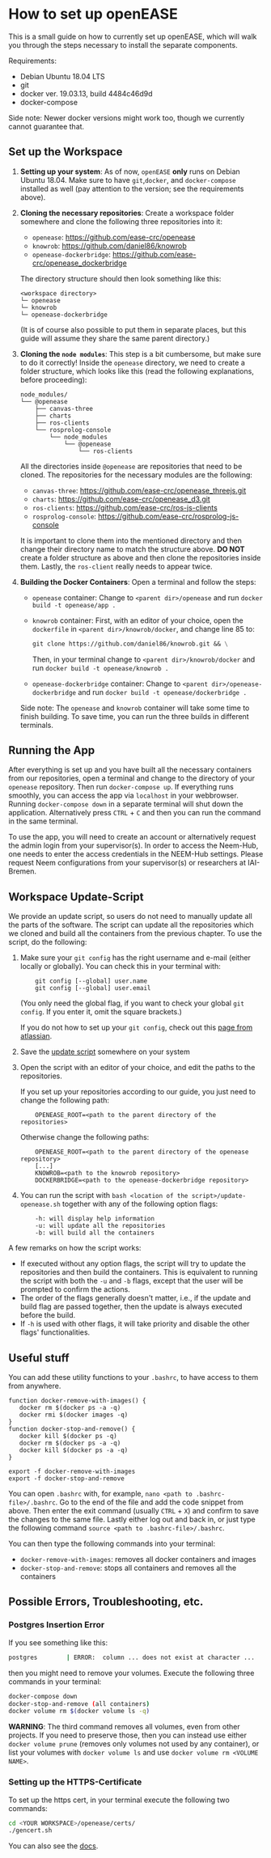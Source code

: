 # How to set up openEASE

This is a small guide on how to currently set up openEASE, which will walk you through the steps necessary to install the separate components.

Requirements:

- Debian Ubuntu 18.04 LTS
- git
- docker ver. 19.03.13, build 4484c46d9d
- docker-compose

Side note: Newer docker versions might work too, though we currently cannot guarantee that.

## Set up the Workspace

1. **Setting up your system**: As of now, `openEASE` **only** runs on Debian Ubuntu 18.04. Make sure to have `git`,`docker`, and `docker-compose` installed as well (pay attention to the version; see the requirements above).

2. **Cloning the necessary repositories**: Create a workspace folder somewhere and clone the following three repositories into it:

    - `openease`: <https://github.com/ease-crc/openease>
    - `knowrob`: <https://github.com/daniel86/knowrob>
    - `openease-dockerbridge`: <https://github.com/ease-crc/openease_dockerbridge>

    The directory structure should then look something like this:

    ``` system
    <workspace directory>
    └─ openease
    └─ knowrob
    └─ openease-dockerbridge
    ```

    (It is of course also possible to put them in separate places, but this guide will assume they share the same parent directory.)

3. **Cloning the `node modules`**: This step is a bit cumbersome, but make sure to do it correctly! Inside the `openease` directory, we need to create a folder structure, which looks like this (read the following explanations, before proceeding):

    ``` system
    node_modules/
    └── @openease
        ├── canvas-three
        ├── charts
        ├── ros-clients
        └── rosprolog-console
            └── node_modules
                └── @openease
                    └── ros-clients
    ```

    All the directories inside `@openease` are repositories that need to be cloned. The repositories for the necessary modules are the following:

    - `canvas-three`: <https://github.com/ease-crc/openease_threejs.git>
    - `charts`: <https://github.com/ease-crc/openease_d3.git>
    - `ros-clients`: <https://github.com/ease-crc/ros-js-clients>
    - `rosprolog-console`: <https://github.com/ease-crc/rosprolog-js-console>

    It is important to clone them into the mentioned directory and then change their directory name to match the structure above. **DO NOT** create a folder structure as above and then clone the repositories inside them. Lastly, the `ros-client` really needs to appear twice.

4. **Building the Docker Containers**: Open a terminal and follow the steps:

    - `openease` container: Change to `<parent dir>/openease` and run `docker build -t openease/app .`
    - `knowrob` container: First, with an editor of your choice, open the `dockerfile` in `<parent dir>/knowrob/docker`, and change line 85 to:

        ``` dockerfile
        git clone https://github.com/daniel86/knowrob.git && \
        ```

        Then, in your terminal change to `<parent dir>/knowrob/docker` and run `docker build -t openease/knowrob .`
    - `openease-dockerbridge` container: Change to `<parent dir>/openease-dockerbridge` and run `docker build -t openease/dockerbridge .`

    Side note: The `openease` and `knowrob` container will take some time to finish building. To save time, you can run the three builds in different terminals.

## Running the App

After everything is set up and you have built all the necessary containers from our repositories, open a terminal and change to the directory of your `openease` repository. Then run `docker-compose up`. If everything runs smoothly, you can access the app via `localhost` in your webbrowser.
Running `docker-compose down` in a separate terminal will shut down the application. Alternatively press `CTRL` + `C` and then you can run the command in the same terminal.

To use the app, you will need to create an account or alternatively request the admin login from your supervisor(s). In order to access the Neem-Hub, one needs to enter the access credentials in the NEEM-Hub settings. Please request Neem configurations from your supervisor(s) or researchers at IAI-Bremen.

## Workspace Update-Script

We provide an update script, so users do not need to manually update all the parts of the software. The script can update all the repositories which we cloned and build all the containers from the previous chapter. To use the script, do the following:

1. Make sure your `git config` has the right username and e-mail (either locally or globally). You can check this in your terminal with:

    ``` shell
        git config [--global] user.name
        git config [--global] user.email
    ```

    (You only need the global flag, if you want to check your global `git config`. If you enter it, omit the square brackets.)

    If you do not how to set up your `git config`, check out this [page from atlassian](https://support.atlassian.com/bitbucket-cloud/docs/configure-your-dvcs-username-for-commits/).

2. Save the [update script](https://github.com/navidJadid/openease-setup/blob/main/update-openease.sh) somewhere on your system

3. Open the script with an editor of your choice, and edit the paths to the repositories.

    If you set up your repositories according to our guide, you just need to change the following path:

    ``` shell
        OPENEASE_ROOT=<path to the parent directory of the repositories>
    ```

    Otherwise change the following paths:

    ``` shell
        OPENEASE_ROOT=<path to the parent directory of the openease repository>
        [...]
        KNOWROB=<path to the knowrob repository>
        DOCKERBRIDGE=<path to the openease-dockerbridge repository>
    ```

4. You can run the script with `bash <location of the script>/update-openease.sh` together with any of the following option flags:

    ``` shell
        -h: will display help information
        -u: will update all the repositories
        -b: will build all the containers
    ```

A few remarks on how the script works:

- If executed without any option flags, the script will try to update the repositories and then build the containers. This is equivalent to running the script with both the `-u` and `-b` flags, except that the user will be prompted to confirm the actions.
- The order of the flags generally doesn't matter, i.e., if the update and build flag are passed together, then the update is always executed before the build.
- If `-h` is used with other flags, it will take priority and disable the other flags' functionalities.

## Useful stuff

You can add these utility functions to your `.bashrc`, to have access to them from anywhere.

``` bashrc
function docker-remove-with-images() {
   docker rm $(docker ps -a -q)
   docker rmi $(docker images -q)
}
function docker-stop-and-remove() {
   docker kill $(docker ps -q)
   docker rm $(docker ps -a -q)
   docker kill $(docker ps -a -q)
}

export -f docker-remove-with-images
export -f docker-stop-and-remove
```

You can open `.bashrc` with, for example, `nano <path to .bashrc-file>/.bashrc`. Go to the end of the file and add the code snippet from above. Then enter the exit command (usually `CTRL` + `X`) and confirm to save the changes to the same file. Lastly either log out and back in, or just type the following command `source <path to .bashrc-file>/.bashrc`.

You can then type the following commands into your terminal:

- `docker-remove-with-images`: removes all docker containers and images
- `docker-stop-and-remove`: stops all containers and removes all the containers

<!-- markdownlint-disable-next-line MD026 -->
## Possible Errors, Troubleshooting, etc.

### Postgres Insertion Error

If you see something like this:

``` bash
postgres        | ERROR:  column ... does not exist at character ...
```

then you might need to remove your volumes. Execute the following three commands in your terminal:

``` bash
docker-compose down
docker-stop-and-remove (all containers)
docker volume rm $(docker volume ls -q)
```

**WARNING**: The third command removes all volumes, even from other projects. If you need to preserve those, then you can instead use either `docker volume prune` (removes only volumes not used by any container), or list your volumes with `docker volume ls` and use `docker volume rm <VOLUME NAME>`.

### Setting up the HTTPS-Certificate

To set up the https cert, in your terminal execute the following two commands:

``` bash
cd <YOUR WORKSPACE>/openease/certs/
./gencert.sh
```

You can also see the [docs](http://knowrob.org/doc/docker#setting_up_websocket_authentication).
